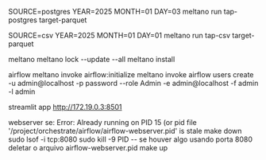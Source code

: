 SOURCE=postgres YEAR=2025 MONTH=01 DAY=03 meltano run tap-postgres target-parquet

SOURCE=csv YEAR=2025 MONTH=01 DAY=01 meltano run tap-csv target-parquet


meltano
meltano lock --update --all
meltano install

airflow
meltano invoke airflow:initialize
meltano invoke airflow users create -u admin@localhost -p password --role Admin -e admin@localhost -f admin -l admin

streamlit app
http://172.19.0.3:8501

webserver
se: Error: Already running on PID 15 (or pid file '/project/orchestrate/airflow/airflow-webserver.pid' is stale
make down
sudo lsof -i tcp:8080
sudo kill -9 PID -- se houver algo usando porta 8080
deletar o arquivo airflow-webserver.pid
make up
